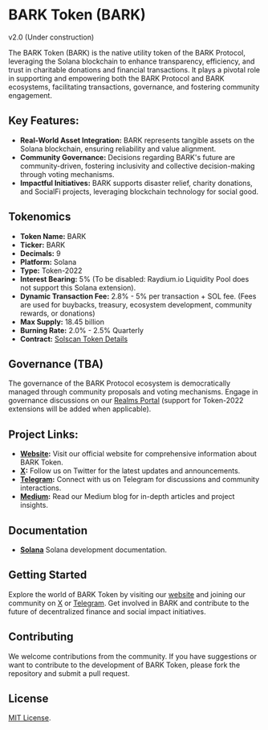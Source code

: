 # BARK Token (BARK) 
v2.0 (Under construction)

The BARK Token (BARK) is the native utility token of the BARK Protocol, leveraging the Solana blockchain to enhance transparency, efficiency, and trust in charitable donations and financial transactions. It plays a pivotal role in supporting and empowering both the BARK Protocol and BARK ecosystems, facilitating transactions, governance, and fostering community engagement.

## Key Features:

- **Real-World Asset Integration:** BARK represents tangible assets on the Solana blockchain, ensuring reliability and value alignment.
- **Community Governance:** Decisions regarding BARK's future are community-driven, fostering inclusivity and collective decision-making through voting mechanisms.
- **Impactful Initiatives:** BARK supports disaster relief, charity donations, and SocialFi projects, leveraging blockchain technology for social good.

## Tokenomics

- **Token Name:** BARK
- **Ticker:** BARK
- **Decimals:** 9
- **Platform:** Solana
- **Type:** Token-2022
- **Interest Bearing:** 5% (To be disabled: Raydium.io Liquidity Pool does not support this Solana extension).
- **Dynamic Transaction Fee:** 2.8% - 5% per transaction + SOL fee. (Fees are used for buybacks, treasury, ecosystem development, community rewards, or donations)
- **Max Supply:** 18.45 billion
- **Burning Rate:** 2.0% - 2.5% Quarterly
- **Contract:** [Solscan Token Details](https://solscan.io/token/HJ1fa7p65wTdd4SnyGxw54k4BxL5HRPtWjk7zMDYUfQE)

## Governance (TBA)

The governance of the BARK Protocol ecosystem is democratically managed through community proposals and voting mechanisms. Engage in governance discussions on our [Realms Portal](https://app.realms.today/realm/BARK) (support for Token-2022 extensions will be added when applicable).

## Project Links:

- **[Website](https://barkprotocol.com):** Visit our official website for comprehensive information about BARK Token.
- **[X](https://x.com/bark_protocol):** Follow us on Twitter for the latest updates and announcements.
- **[Telegram](https://t.me/bark_protocol):** Connect with us on Telegram for discussions and community interactions.
- **[Medium](https://medium.com/@barkprotocol):** Read our Medium blog for in-depth articles and project insights.

## Documentation

- **[Solana](https://docs.solanalabs.com)** Solana development documentation.

## Getting Started

Explore the world of BARK Token by visiting our [website](https://barkprotocol.com) and joining our community on [X](https://x.com/bark_protocol) or [Telegram](https://t.me/bark_protocol). Get involved in BARK and contribute to the future of decentralized finance and social impact initiatives.

## Contributing

We welcome contributions from the community. If you have suggestions or want to contribute to the development of BARK Token, please fork the repository and submit a pull request.

## License

[MIT License](LICENSE).